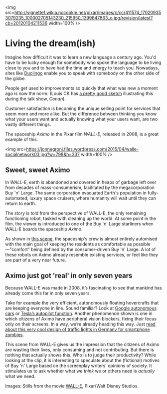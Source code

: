 <img src=http://vignette1.wikia.nocookie.net/pixar/images/c/cc/411574_170209353079235_100002705143230_215950_1399847863_o.jpg/revision/latest?cb=20120104211536 width=100% />

# Living the dream(ish)

Imagine how difficult it was to learn a new language a century ago. You'd have to be lucky enough for somebody who spoke the language to be living close to you and to have had the time and energy to teach you. Nowadays, sites like [Duolingo](https://www.duolingo.com/) enable you to speak with somebody on the other side of the globe.

People get used to improvements so quickly that what was new a moment ago is now the norm. (Louis CK has [a pretty good sketch](https://www.youtube.com/watch?v=ZFsOUbZ0Lr0) illustrating this during the talk show, *Conan*).

Customer satisfaction is becoming the unique selling point for services that seem more and more alike. But the difference between thinking you know what your users want and actually knowing what your users want, are two vastly different things.

The spaceship *Aximo* in the Pixar film *WALL-E*, released in 2008, is a great example of this.  

<img src=https://jonnegroni.files.wordpress.com/2015/04/walle-socialnetwork03.jpg?w=798&h=337 width=100% />

## Sweet, sweet Aximo

In *WALL-E*, earth is abandoned and covered in heaps of garbage left over from decades of mass-consumerism, facilitated by the megacorporation Buy 'n' Large. The same corporation evacuated Earth's population in fully-automated, luxury space cruisers, where humanity will wait until they can return to earth.

The story is told from the perspective of WALL-E, the only remaining functioning robot, tasked with cleaning up the world. At some point in the film, the viewer is introduced to one of the Buy 'n' Large starliners when WALL-E boards the spaceship *Aximo*.

As shown in [this scene](https://www.youtube.com/watch?v=h1BQPV-iCkU), the spaceship's crew is almost entirely automised with the main goal of keeping the residents as comfortable as possible—"comfort" being defined by the consumer-driven Buy 'n' Large. A lot of these robots on Aximo already resemble existing services, or feel like they are part of a very near future.

## Aximo just got 'real' in only seven years

Because WALL-E was made in 2008, it’s fascinating to see that mankind has already come this far in only seven years.

Take for example the very efficient, autonomously floating hovercrafts that are keeping everyone in line. Sound familiar? Look at [Google autonomous cars](https://www.youtube.com/watch?v=XReZFuACQLc) or [Tesla’s autopilot function](https://www.youtube.com/watch?v=UgNhYGAgmZo). Another phenomenon shown is one in which citizens of Aximo have peripheral vision blockers, fixing their focus only on their screens. In a way, we’re already heading this way. Just [read about this very cool design of traffic lights in Germany for smartphone zombies](http://www.theguardian.com/cities/2016/apr/29/always-practise-safe-text-the-german-traffic-light-for-smartphone-zombies).  

This scene from WALL-E gives us the impression that the citizens of Aximo are wasting their lives, only consuming and not contributing. But there is nothing that actually shows this. Who is to judge their productivity? While looking at the clip, it is interesting to speculate about the (fictional) motives of Buy 'n' Large based on the screenplay writers' opinions of society. It stimulates us to ask whether what we *think* we or others need is *actually* what we need.

Images: Stills from the movie [WALL-E](http://www.pixar.com/features_films/WALLE), Pixar/Walt Disney Studios.
